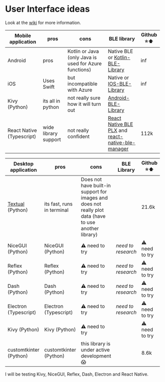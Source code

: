 # User Interface ideas

Look at the [wiki](https://github.com/shankar-shiv/FYP-Energy-Optimisation/wiki) for more information.

| **Mobile application**    | pros                 | cons                                                   | BLE library                                                                                                                                                    | Github ⭐⬆️ |
| ------------------------- | -------------------- | ------------------------------------------------------ | -------------------------------------------------------------------------------------------------------------------------------------------------------------- | --------- |
| Android                   | pros                 | Kotlin or Java (only Java is used for Azure functions) | Native BLE or [Kotlin-BLE-Library](https://github.com/NordicSemiconductor/Kotlin-BLE-Library)                                                                  | inf       |
| iOS                       | Uses Swift           | but incompatible with Azure                            | Native or [IOS-BLE-Library](https://github.com/NordicSemiconductor/IOS-BLE-Library)                                                                            | inf       |
| Kivy (Python)             | its all in python    | not really sure how it will turn out                   | [Android-BLE-Library](https://github.com/NordicSemiconductor/Android-BLE-Library)                                                                              |           |
| React Native (Typescript) | wide library support | not really confident                                   | [React Native BLE PLX](https://github.com/dotintent/react-native-ble-plx) and [react-native-ble-manager](https://github.com/innoveit/react-native-ble-manager) | 112k      |

| **Desktop application**                            | pros                       | cons                                                                                                  | BLE Library        | Github ⭐⬆️     |
| -------------------------------------------------- | -------------------------- | ----------------------------------------------------------------------------------------------------- | ------------------ | ------------- |
| [Textual](https://textual.textualize.io/) (Python) | its fast, runs in terminal | Does not have built-in support for images and does not really plot data (have to use another library) |                    | 21.6k         |
| NiceGUI (Python)                                   | NiceGUI (Python)           | ⚠️ need to try                                                                                         | _need to research_ | ⚠️ need to try |
| Reflex (Python)                                    | Reflex (Python)            | ⚠️ need to try                                                                                         | _need to research_ | ⚠️ need to try |
| Dash (Python)                                      | Dash (Python)              | ⚠️ need to try                                                                                         | _need to research_ | ⚠️ need to try |
| Electron (Typescript)                              | Electron (Typescript)      | ⚠️ need to try                                                                                         | _need to research_ | ⚠️ need to try |
| Kivy (Python)                                      | Kivy (Python)              | ⚠️ need to try                                                                                         |                    | ⚠️ need to try |
| customtkinter (Python)                             | customtkinter (Python)     | this library is under active development😱                                                             |                    | 8.6k          |

I will be testing Kivy, NiceGUI, Reflex, Dash, Electron and React Native.
